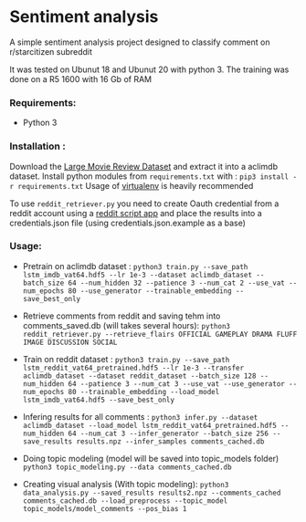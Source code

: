 # Sentiment analysis

A simple sentiment analysis project designed to classify comment on r/starcitizen subreddit

It was tested on Ubunut 18 and Ubunut 20 with python 3.
The training was done on a R5 1600 with 16 Gb of RAM

### Requirements:

* Python 3

### Installation :

Download the [Large Movie Review Dataset](https://ai.stanford.edu/~amaas/data/sentiment/) and extract it into a aclimdb dataset.
Install python modules from `requirements.txt` with :
`pip3 install -r requirements.txt` 
Usage of [virtualenv](https://docs.python.org/3/library/venv.html) is heavily recommended

To use `reddit_retriever.py` you need to create Oauth credential from a reddit account using a [reddit script app](https://github.com/reddit-archive/reddit/wiki/OAuth2-Quick-Start-Example) and place the results into a credentials.json file (using credentials.json.example as a base)

### Usage:

* Pretrain on aclimdb dataset :
  `python3 train.py --save_path lstm_imdb_vat64.hdf5 --lr 1e-3 --dataset aclimdb_dataset --batch_size 64 --num_hidden 32 --patience 3 --num_cat 2 --use_vat --num_epochs 80 --use_generator --trainable_embedding --save_best_only`
  
* Retrieve comments from reddit and saving tehm into comments_saved.db (will takes several hours):
  `python3 reddit_retriever.py --retrieve_flairs OFFICIAL GAMEPLAY DRAMA FLUFF IMAGE DISCUSSION SOCIAL`
  
* Train on reddit dataset :
 `python3 train.py --save_path lstm_reddit_vat64_pretrained.hdf5 --lr 1e-3 --transfer aclimdb_dataset --dataset reddit_dataset --batch_size 128 --num_hidden 64 --patience 3 --num_cat 3 --use_vat --use_generator --num_epochs 80 --trainable_embedding --load_model lstm_imdb_vat64.hdf5 --save_best_only`
 
* Infering results for all comments :
`python3 infer.py --dataset aclimdb_dataset --load_model lstm_reddit_vat64_pretrained.hdf5 --num_hidden 64 --num_cat 3 --infer_generator --batch_size 256 --save_results results.npz --infer_samples comments_cached.db`

* Doing topic modeling (model will be saved into topic_models folder)
`python3 topic_modeling.py --data comments_cached.db`

* Creating visual analysis (With topic modeling):
`python3 data_analysis.py --saved_results results2.npz --comments_cached comments_cached.db --load_preprocess --topic_model topic_models/model_comments --pos_bias 1`
